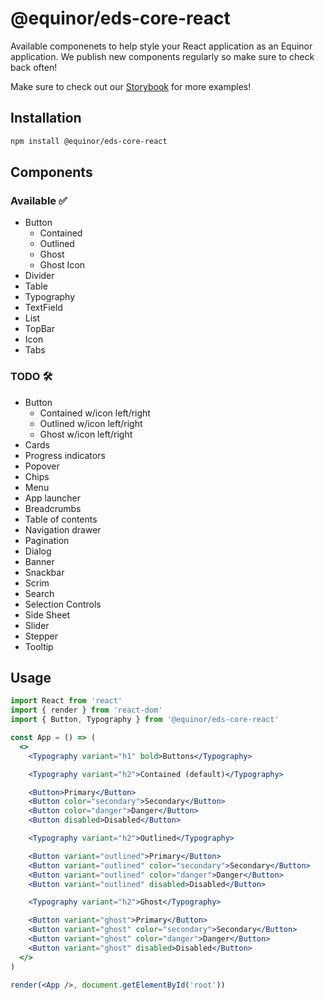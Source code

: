 # @equinor/eds-core-react

Available componenets to help style your React application as an Equinor application. We publish new components regularly so make sure to check back often!

Make sure to check out our [Storybook](https://eds-storybook-react.azurewebsites.net/) for more examples!

## Installation

```sh
npm install @equinor/eds-core-react
```

## Components

### Available ✅
  - Button
    - Contained
    - Outlined
    - Ghost
    - Ghost Icon
  - Divider
  - Table
  - Typography
  - TextField
  - List
  - TopBar
  - Icon
  - Tabs

### TODO 🛠️
  - Button
    - Contained w/icon left/right 
    - Outlined w/icon left/right
    - Ghost w/icon left/right
  - Cards
  - Progress indicators
  - Popover
  - Chips
  - Menu
  - App launcher
  - Breadcrumbs
  - Table of contents
  - Navigation drawer
  - Pagination
  - Dialog
  - Banner
  - Snackbar
  - Scrim
  - Search
  - Selection Controls
  - Side Sheet
  - Slider
  - Stepper
  - Tooltip



## Usage

```jsx
import React from 'react'
import { render } from 'react-dom'
import { Button, Typography } from '@equinor/eds-core-react'

const App = () => (
  <>
    <Typography variant="h1" bold>Buttons</Typography>

    <Typography variant="h2">Contained (default)</Typography>

    <Button>Primary</Button>
    <Button color="secondary">Secondary</Button>
    <Button color="danger">Danger</Button>
    <Button disabled>Disabled</Button>

    <Typography variant="h2">Outlined</Typography>

    <Button variant="outlined">Primary</Button>
    <Button variant="outlined" color="secondary">Secondary</Button>
    <Button variant="outlined" color="danger">Danger</Button>
    <Button variant="outlined" disabled>Disabled</Button>

    <Typography variant="h2">Ghost</Typography>

    <Button variant="ghost">Primary</Button>
    <Button variant="ghost" color="secondary">Secondary</Button>
    <Button variant="ghost" color="danger">Danger</Button>
    <Button variant="ghost" disabled>Disabled</Button>
  </>
)

render(<App />, document.getElementById('root'))
```
